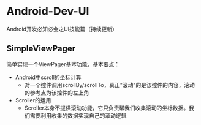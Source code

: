 # Android-Dev-UI
Android开发必知必会之UI技能篇（持续更新）

## SimpleViewPager
简单实现一个ViewPager基本功能，基本要点：
- Android中scroll的坐标计算
  - 对一个控件调用scrollBy/scrollTo，真正"滚动"的是该控件的内容，滚动的参考点为该控件的左上角
- Scroller的运用
  - Scroller本身不提供滚动功能，它只负责帮我们收集滚动的坐标数据。我们需要利用收集的数据实现自己的滚动逻辑
